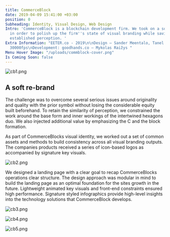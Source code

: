 ```yaml
---
title: CommerceBlock
date: 2019-04-09 15:41:00 +03:00
position: 0
Subheading: Identity, Visual Design, Web Design
Intro: 'CommerceBlock is a blockchain development firm. We took on a soft re-branding
  in order to polish up the firm''s state of visual branding while saving an already
  established perception. '
Extra Information: "EETER.co - 2019\n\nDesign – Sander Meentalo, Tanel August Lind,
  30000fps\nDevelopment: goodhands.co – Mykolas Raižys "
Menu Hover Image: "/uploads/commblock-cover.png"
Is Coming Soon: false
---
```


![cb1.png](/uploads/cb1.png)
<br>

## A soft re-brand
The challenge was to overcome several serious issues around originality and quality with the prior symbol without losing the considerable equity built beforehand. To retain the similarity of perception, we constrained the work around the base form and inner workings of the intertwined hexagons duo. We also injected additional value by emphasizing the C and the block formation. 

As part of CommerceBlocks visual identity, we worked out a set of common assets and methods to build consistency across all visual branding outputs. The companies products received a series of icon-based logos as accompanied by signature key visuals.

![cb2.png](/uploads/cb2.png)

We designed a landing page with a clear goal to recap CommerceBlocks operations clear structure. The design approach was modular in mind to build the landing page as an optimal foundation for the sites growth in the future. Lightweight animated key visuals and front-end constraints ensured high performance. Signature styled infographics provide high-level insights into the technology solutions that CommerceBlock develops.

![cb3.png](/uploads/cb3.png)

![cb4.png](/uploads/cb4.png)

![cb5.png](/uploads/cb5.png)
<br>